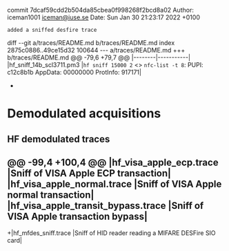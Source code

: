 commit 7dcaf59cdd2b504da85cbea0f998268f2bcd8a02
Author: iceman1001 <iceman@iuse.se>
Date:   Sun Jan 30 21:23:17 2022 +0100

    added a sniffed desfire trace

diff --git a/traces/README.md b/traces/README.md
index 2875c0886..49ce15d32 100644
--- a/traces/README.md
+++ b/traces/README.md
@@ -79,6 +79,7 @@
 |--------|-----------|
 |hf_sniff_14b_scl3711.pm3                 |`hf sniff 15000 2` <> `nfc-list -t 8`: PUPI: c12c8b1b AppData: 00000000 ProtInfo: 917171|
 
+
 # Demodulated acquisitions
 
 ## HF demodulated traces
@@ -99,4 +100,4 @@
 |hf_visa_apple_ecp.trace                  |Sniff of VISA Apple ECP transaction|
 |hf_visa_apple_normal.trace               |Sniff of VISA Apple normal transaction|
 |hf_visa_apple_transit_bypass.trace       |Sniff of VISA Apple transaction bypass|
-
+|hf_mfdes_sniff.trace                     |Sniff of HID reader reading a MIFARE DESFire SIO card|
